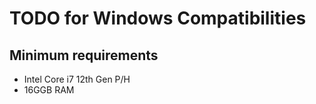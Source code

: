 # TODO for Windows Compatibilities

## Minimum requirements

- Intel Core i7 12th Gen P/H
- 16GGB RAM
